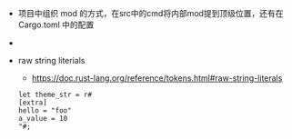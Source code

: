
* 项目中组织 mod 的方式，在src中的cmd将内部mod提到顶级位置，还有在 Cargo.toml 中的配置
* 



* raw string literials
    * https://doc.rust-lang.org/reference/tokens.html#raw-string-literals
    
    ```
    let theme_str = r#
    [extra]
    hello = "foo"
    a_value = 10
    "#;
    ```